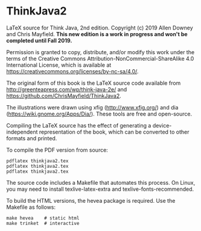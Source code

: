 # ThinkJava2
LaTeX source for Think Java, 2nd edition. Copyright (c) 2019 Allen Downey and Chris Mayfield. **This new edition is a work in progress and won't be completed until Fall 2019.**

Permission is granted to copy, distribute, and/or modify this work under the terms of the Creative Commons Attribution-NonCommercial-ShareAlike 4.0 International License, which is available at https://creativecommons.org/licenses/by-nc-sa/4.0/.

The original form of this book is the LaTeX source code available from http://greenteapress.com/wp/think-java-2e/ and https://github.com/ChrisMayfield/ThinkJava2.

The illustrations were drawn using xfig (http://www.xfig.org/) and dia (https://wiki.gnome.org/Apps/Dia/). These tools are free and open-source.

Compiling the LaTeX source has the effect of generating a device-independent representation of the book, which can be converted to other formats and printed.

To compile the PDF version from source:

    pdflatex thinkjava2.tex
    pdflatex thinkjava2.tex
    pdflatex thinkjava2.tex

The source code includes a Makefile that automates this process. On Linux, you may need to install texlive-latex-extra and texlive-fonts-recommended.

To build the HTML versions, the hevea package is required. Use the Makefile as follows:

    make hevea    # static html
    make trinket  # interactive
